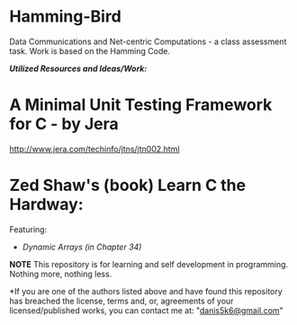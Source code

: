 # Hamming-Bird
Data Communications and Net-centric Computations - a class assessment task.
Work is based on the Hamming Code.

_**Utilized Resources and Ideas/Work:**_

# A Minimal Unit Testing Framework for C - by Jera
http://www.jera.com/techinfo/jtns/jtn002.html

# Zed Shaw's (book) Learn C the Hardway:
Featuring:
* *Dynamic Arrays (in Chapter 34)*

**NOTE**
  This repository is for learning and self development in programming.
  Nothing more, nothing less.

*If you are one of the authors listed above and have found this repository has breached the license, terms and, or, agreements of your licensed/published works, you can contact me at:
  "danis5k6@gmail.com"
